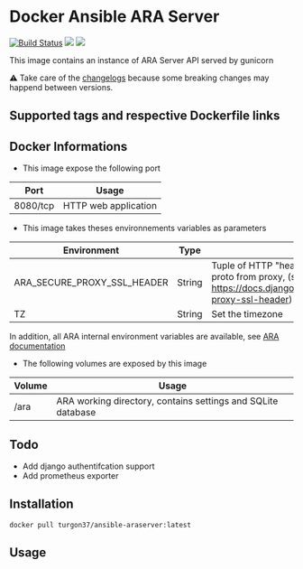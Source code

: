 # Docker Ansible ARA Server

[![Build Status](https://travis-ci.org/Turgon37/docker-ansible-araserver.svg?branch=master)](https://travis-ci.org/Turgon37/docker-ansible-araserver) [![](https://images.microbadger.com/badges/image/turgon37/ansible-araserver.svg)](https://microbadger.com/images/turgon37/ansible-araserver "Get your own image badge on microbadger.com") [![](https://images.microbadger.com/badges/version/turgon37/ansible-araserver.svg)](https://microbadger.com/images/turgon37/ansible-araserver "Get your own version badge on microbadger.com")

This image contains an instance of ARA Server API served by gunicorn

:warning: Take care of the [changelogs](CHANGELOG.md) because some breaking changes may happend between versions.

## Supported tags and respective Dockerfile links

## Docker Informations

* This image expose the following port

| Port           | Usage                |
| -------------- | -------------------- |
| 8080/tcp       | HTTP web application |

* This image takes theses environnements variables as parameters

| Environment                 | Type   | Usage                                                                                                                                                     |
| ----------------------------|--------| --------------------------------------------------------------------------------------------------------------------------------------------------------- |
| ARA_SECURE_PROXY_SSL_HEADER | String | Tuple of HTTP "header=value" which contains forwarded proto from proxy, (see https://docs.djangoproject.com/fr/2.2/ref/settings/#secure-proxy-ssl-header) |
| TZ                          | String | Set the timezone                                                                                                                                          |


In addition, all ARA internal environment variables are available, see [ARA documentation](https://ara.readthedocs.io/en/latest/api-configuration.html#configuration-variables)


* The following volumes are exposed by this image

| Volume | Usage                                                        |
| ------ | ------------------------------------------------------------ |
| /ara   | ARA working directory, contains settings and SQLite database |


## Todo

* Add django authentifcation support
* Add prometheus exporter

## Installation

```
docker pull turgon37/ansible-araserver:latest
```

## Usage
